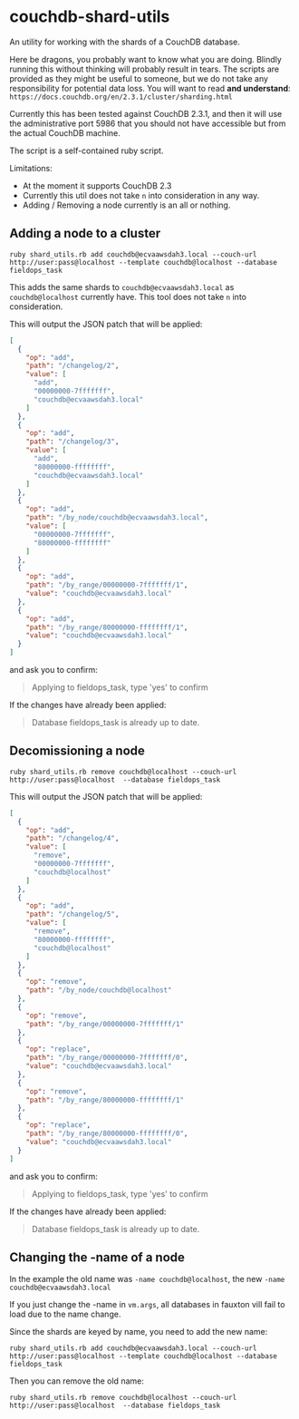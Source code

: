 # couchdb-shard-utils

An utility for working with the shards of a CouchDB database.

Here be dragons, you probably want to know what you are doing. Blindly running this without thinking will probably result in tears.
The scripts are provided as they might be useful to someone, but we do not take any responsibility for potential data loss.
You will want to read **and understand**: `https://docs.couchdb.org/en/2.3.1/cluster/sharding.html`

Currently this has been tested against CouchDB 2.3.1, and then it will use the administrative port 5986 that you should not have accessible but from the actual CouchDB machine.

The script is a self-contained ruby script.

Limitations:
- At the moment it supports CouchDB 2.3
- Currently this util does not take `n` into consideration in any way.
- Adding / Removing a node currently is an all or nothing.


## Adding a node to a cluster

`ruby shard_utils.rb add couchdb@ecvaawsdah3.local --couch-url http://user:pass@localhost --template couchdb@localhost --database fieldops_task`

This adds the same shards to `couchdb@ecvaawsdah3.local` as `couchdb@localhost` currently have. This tool does not take `n` into consideration.

This will output the JSON patch that will be applied:
```json
[
  {
    "op": "add",
    "path": "/changelog/2",
    "value": [
      "add",
      "00000000-7fffffff",
      "couchdb@ecvaawsdah3.local"
    ]
  },
  {
    "op": "add",
    "path": "/changelog/3",
    "value": [
      "add",
      "80000000-ffffffff",
      "couchdb@ecvaawsdah3.local"
    ]
  },
  {
    "op": "add",
    "path": "/by_node/couchdb@ecvaawsdah3.local",
    "value": [
      "00000000-7fffffff",
      "80000000-ffffffff"
    ]
  },
  {
    "op": "add",
    "path": "/by_range/00000000-7fffffff/1",
    "value": "couchdb@ecvaawsdah3.local"
  },
  {
    "op": "add",
    "path": "/by_range/80000000-ffffffff/1",
    "value": "couchdb@ecvaawsdah3.local"
  }
]
```
and ask you to confirm:
> Applying to fieldops_task, type 'yes' to confirm

If the changes have already been applied:

> Database fieldops_task is already up to date.

## Decomissioning a node

`ruby shard_utils.rb remove couchdb@localhost --couch-url http://user:pass@localhost  --database fieldops_task`


This will output the JSON patch that will be applied:
```json
[
  {
    "op": "add",
    "path": "/changelog/4",
    "value": [
      "remove",
      "00000000-7fffffff",
      "couchdb@localhost"
    ]
  },
  {
    "op": "add",
    "path": "/changelog/5",
    "value": [
      "remove",
      "80000000-ffffffff",
      "couchdb@localhost"
    ]
  },
  {
    "op": "remove",
    "path": "/by_node/couchdb@localhost"
  },
  {
    "op": "remove",
    "path": "/by_range/00000000-7fffffff/1"
  },
  {
    "op": "replace",
    "path": "/by_range/00000000-7fffffff/0",
    "value": "couchdb@ecvaawsdah3.local"
  },
  {
    "op": "remove",
    "path": "/by_range/80000000-ffffffff/1"
  },
  {
    "op": "replace",
    "path": "/by_range/80000000-ffffffff/0",
    "value": "couchdb@ecvaawsdah3.local"
  }
]
```
and ask you to confirm:
> Applying to fieldops_task, type 'yes' to confirm

If the changes have already been applied:

> Database fieldops_task is already up to date.


## Changing the -name of a node

In the example the old name was `-name couchdb@localhost`, the new `-name couchdb@ecvaawsdah3.local`

If you just change the -name in `vm.args`, all databases in fauxton vill fail to load due to the name change.

Since the shards are keyed by name, you need to add the new name:

`ruby shard_utils.rb add couchdb@ecvaawsdah3.local --couch-url http://user:pass@localhost --template couchdb@localhost --database fieldops_task`

Then you can remove the old name:

`ruby shard_utils.rb remove couchdb@localhost --couch-url http://user:pass@localhost  --database fieldops_task`